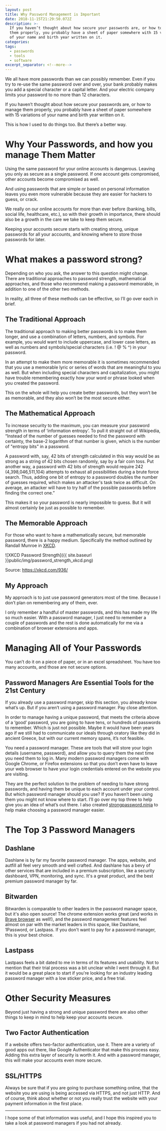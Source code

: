 ```yaml
---
layout: post
title: Why Password Management is Important
date: 2018-11-15T21:29:50.072Z
description: >-
  If you haven’t thought about how secure your passwords are, or how to manage
  them properly, you probably have a sheet of paper somewhere with 15 variations
  of your name and birth year written on it.
categories: 
tags:
  - passwords
  - tools
  - software
excerpt_separator: <!--more-->
---
```

We all have more passwords than we can possibly remember. Even if you try to re-use the same password over and over, your bank probably makes you add a special character or a capital letter. And your electric company limits your password to no more than 12 characters.

<!--more-->

If you haven’t thought about how secure your passwords are, or how to manage them properly, you probably have a sheet of paper somewhere with 15 variations of your name and birth year written on it.

This is how I used to do things too. But there’s a better way.

# Why Your Passwords, and how you manage Them Matter

Using the same password for your online accounts is dangerous. Leaving you only as secure as a single password. If one account gets compromised, other accounts become compromised as well.

And using passwords that are simple or based on personal information leaves you even more vulnerable because they are easier for hackers to guess, or crack.

We really on our online accounts for more than ever before (banking, bills, social life, healthcare, etc.), so with their growth in importance, there should also be a growth in the care we take to keep them secure.

Keeping your accounts secure starts with creating strong, unique passwords for all your accounts, and knowing where to store those passwords for later.

# What makes a password strong?

Depending on who you ask, the answer to this question might change. There are traditional approaches to password strength, mathematical approaches, and those who recommend making a password memorable, in addition to one of the other two methods.

In reality, all three of these methods can be effective, so I’ll go over each in brief.

## The Traditional Approach

The traditional approach to making better passwords is to make them longer, and use a combination of letters, numbers, and symbols. For example, you would want to include uppercase, and lower case letters, as well as numbers and symbols/special characters (i.e. ! @ % ^) in your password.

In an attempt to make them more memorable it is sometimes recommended that you use a memorable lyric or series of words that are meaningful to you as well. But when including special characters and capitalization, you might have trouble remembering exactly how your word or phrase looked when you created the password.

This on the whole will help you create better passwords, but they won’t be as memorable, and they also won’t be the most secure either.

## The Mathematical Approach

To increase security to the maximum, you can measure your password strength in terms of ‘information entropy’. To pull it straight out of Wikipedia, “Instead of the number of guesses needed to find the password with certainty, the base-2 logarithm of that number is given, which is the number of "entropy bits" in a password.

A password with, say, 42 bits of strength calculated in this way would be as strong as a string of 42 bits chosen randomly, say by a fair coin toss. Put another way, a password with 42 bits of strength would require 242 (4,398,046,511,104) attempts to exhaust all possibilities during a brute force search. Thus, adding one bit of entropy to a password doubles the number of guesses required, which makes an attacker's task twice as difficult. On average, an attacker will have to try half of the possible passwords before finding the correct one.”

This makes it so your password is nearly impossible to guess. But it will almost certainly be just as possible to remember.

## The Memorable Approach

For those who want to have a mathematically secure, but memorable password, there is a happy medium. Specifically the method outlined by Randall Munroe in [XKCD](https://xkcd.com/). 

![XKCD Password Strength]({{ site.baseurl }}public/img/password_strength_xkcd.png)

<caption>Source: <a href="https://xkcd.com/936/">https://xkcd.com/936/</a></caption>

## My Approach

My approach is to just use password generators most of the time. Because I don’t plan on remembering any of them, ever.

I only remember a handful of master passwords, and this has made my life so much easier. With a password manager, I just need to remember a couple of passwords and the rest is done automatically for me via a combination of browser extensions and apps.

# Managing All of Your Passwords

You can’t do it on a piece of paper, or in an excel spreadsheet. You have too many accounts, and those are not secure options.

## Password Managers Are Essential Tools for the 21st Century

If you already use a password manger, skip this section, you already know what’s up. But if you aren’t using a password manager. Pay close attention.

In order to manage having a unique password, that meets the criteria above of a ‘good’ password, you are going to have tens, or hundreds of passwords to remember. Which is just not possible. Maybe it would have been years ago if we still had to communicate our ideals through oratory like they did in ancient Greece, but with our current memory spans, it’s not feasible.

You need a password manager. These are tools that will store your login details (username, password), and allow you to query them the next time you need them to log in. Many modern password managers come with Google Chrome, or Firefox extensions so that you don’t even have to leave your web browser to have your login credentials entered on the website you are visiting.

They are the perfect solution to the problem of needing to have strong passwords, and having them be unique to each account under your control. But which password manager should you use? If you haven’t been using them you might not know where to start. I’ll go over my top three to help give you an idea of what’s out there. I also created [strongpassword.ninja](https://strongpassword.ninja/) to help make choosing a password manager easier.

# The Top 3 Password Managers

## Dashlane

Dashlane is by far my favorite password manager. The apps, website, and autfill all feel very smooth and well crafted. And dashlane has a bevy of other services that are included in a premium subscription, like a security dashboard, VPN, monitoring, and sync. It's a great product, and the best premium password manager by far.

## Bitwarden

Bitwarden is comparable to other leaders in the password manager space, but it's also open source! The chrome extension works great (and works in [Brave browser](https://brave.com/) as well!), and the password management features feel almost on par with the market leaders in this space, like Dashlane, 1Password, or Lastpass. If you don't want to pay for a password manager, this is your best choice.

## Lastpass

Lastpass feels a bit dated to me in terms of its features and usability. Not to mention that their trial process was a bit unclear while I went through it. But it would be a great place to start if you're looking for an industry leading password manager with a low sticker price, and a free trial.

# Other Security Measures

Beyond just having a strong and unique password there are also other things to keep in mind to help keep your accounts secure.

## Two Factor Authentication

If a website offers two-factor authentication, use it. There are a variety of good apps out there, like Google Authenticator that make this process easy. Adding this extra layer of security is worth it. And with a password manager, this will make your accounts even more secure.

## SSL/HTTPS

Always be sure that if you are going to purchase something online, that the website you are using is being accessed via HTTPS, and not just HTTP. And of course, think about whether or not you really trust the website with your payment information in the first place.

<hr />

I hope some of that information was useful, and I hope this inspired you to take a look at password managers if you had not already.
